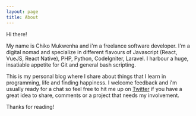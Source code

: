 ```yaml
---
layout: page
title: About
---
```


Hi there!

My name is Chiko Mukwenha and i'm a freelance software developer. I'm a digital nomad and specialize in different flavours of Javascript (React, VueJS, React Native), PHP, Python, CodeIgniter, Laravel. I harbour a huge, insatiable appetite for Git and general bash scripting.

This is my personal blog where I share about things that I learn in programming, life and finding happiness. I welcome feedback and i'm usually ready for a chat so feel free to hit me
up on [Twitter](http://twitter.com/therealchiko) if you have a great idea to share, comments or a project that needs my involvement.

Thanks for reading!
